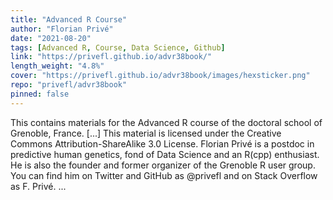 ```yaml
---
title: "Advanced R Course"
author: "Florian Privé"
date: "2021-08-20"
tags: [Advanced R, Course, Data Science, Github]
link: "https://privefl.github.io/advr38book/"
length_weight: "4.8%"
cover: "https://privefl.github.io/advr38book/images/hexsticker.png"
repo: "privefl/advr38book"
pinned: false
---
```


This contains materials for the Advanced R course of the doctoral school of Grenoble, France. [...] This material is licensed under the Creative Commons Attribution-ShareAlike 3.0 License. Florian Privé is a postdoc in predictive human genetics, fond of Data Science and an R(cpp) enthusiast. He is also the founder and former organizer of the Grenoble R user group. You can find him on Twitter and GitHub as @privefl and on Stack Overflow as F. Privé.  ...
